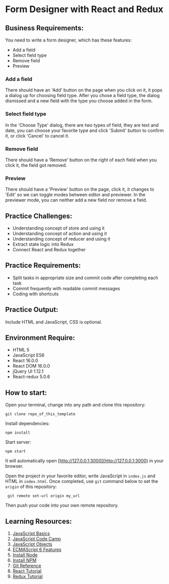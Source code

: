 # Form Designer with React and Redux
## Business Requirements:
You need to write a form designer, which has these features:
* Add a field
* Select field type
* Remove field
* Preview

### Add a field
There should have an 'Add' button on the page when you click on it, it pops a dialog up for choosing field type. After you chose a field type, the dialog dismissed and a new field with the type you choose added in the form.

### Select field type
In the 'Choose Type' dialog, there are two types of field, they are text and date, you can choose your favorite type and click 'Submit' button to confirm it, or click 'Cancel' to cancel it.

### Remove field
There should have a 'Remove' button on the right of each field when you click it, the field got removed.

### Preview
There should have a 'Preview' button on the page, click it, it changes to 'Edit' so we can toggle modes between editor and previewer. In the previewer mode, you can neither add a new field nor remove a field.

## Practice Challenges:
* Understanding concept of store and using it
* Understanding concept of action and using it
* Understanding concept of reducer and using it
* Extract state logic into Redux
* Connect React and Redux together

## Practice Requirements:
* Split tasks in appropriate size and commit code after completing each task
* Commit frequently with readable commit messages
* Coding with shortcuts

## Practice Output:
Include HTML and JavaScript, CSS is optional.

## Environment Require:
* HTML 5
* JavaScript ES6
* React 16.0.0
* React DOM 16.0.0
* jQuery UI 1.12.1
* React-redux 5.0.6

## How to start:
Open your terminal, change into any path and clone this repository:
```
git clone repo_of_this_template
```
Install dependencies:
```
npm install
```

Start server:
```
npm start
```
It will automatically open [http://127.0.0.1:3000](http://127.0.0.1:3000) in your browser.

Open the project in your favorite editor, write JavaScript in `index.js` and HTML in `index.html`. Once completed, use `git` command below to set the `origin` of this repository:
```
 git remote set-url origin my_url
```
Then push your code into your own remote repository.

## Learning Resources:
1. [JavaScript Basics](https://developer.mozilla.org/en-US/docs/Learn/Getting_started_with_the_web/JavaScript_basics)
2. [JavaScript Code Camp](https://www.freecodecamp.org/challenges/comment-your-javascript-code)
3. [JavaScript Objects](https://www.w3schools.com/js/js_objects.asp)
4. [ECMAScript 6 Features](http://es6.ruanyifeng.com/)
5. [Install Node](https://github.com/creationix/nvm)
6. [Install NPM](https://github.com/npm/npm)
8. [Git Reference](https://git-scm.com/docs)
7. [React Tutorial](https://reactjs.org/tutorial/tutorial.html)
9. [Redux Tutorial](http://redux.js.org/docs/basics/)
